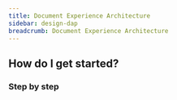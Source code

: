 ```yaml
---
title: Document Experience Architecture
sidebar: design-dap
breadcrumb: Document Experience Architecture
---
```


## <background>

## How do I get started?

### Step by step
